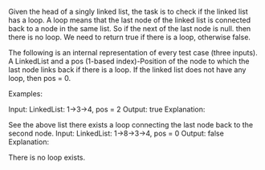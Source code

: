 Given the head of a singly linked list, the task is to check if the linked list has a loop. A loop means that the last node of the linked list is connected back to a node in the same list.  So if the next of the last node is null. then there is no loop. We need to return true if there is a loop, otherwise false.

The following is an internal representation of every test case (three inputs).
A LinkedList and a pos (1-based index)-Position of the node to which the last node links back if there is a loop. If the linked list does not have any loop, then pos = 0.

Examples:

Input: LinkedList: 1->3->4, pos = 2
Output: true
Explanation: 

See the above list there exists a loop connecting the last node back to the second node.
Input: LinkedList: 1->8->3->4, pos = 0
Output: false
Explanation: 

There is no loop exists.
